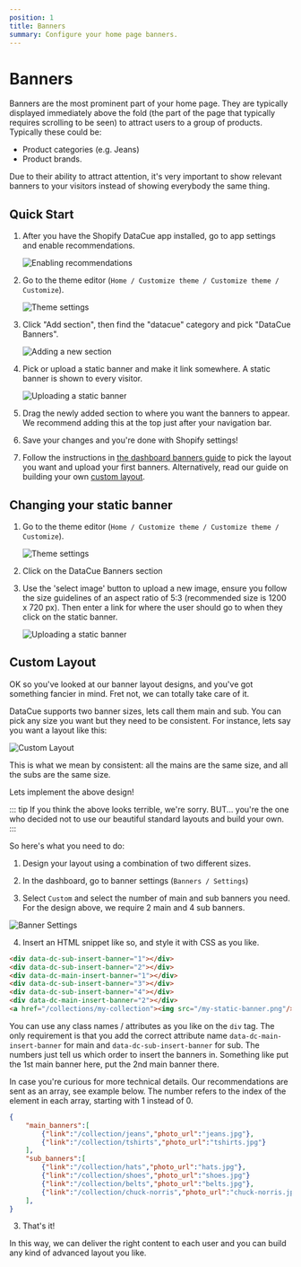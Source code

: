 ```yaml
---
position: 1
title: Banners
summary: Configure your home page banners.
---
```


# Banners

Banners are the most prominent part of your home page. They are typically displayed immediately above the fold (the part of the page that typically requires scrolling to be seen) to attract users to a group of products. Typically these could be:

- Product categories (e.g. Jeans)
- Product brands.

Due to their ability to attract attention, it's very important to show relevant banners to your visitors instead of showing everybody the same thing.

## Quick Start

1. After you have the Shopify DataCue app installed, go to app settings and enable recommendations.

   ![Enabling recommendations](./images/enable.png)

3. Go to the theme editor (`Home / Customize theme / Customize theme / Customize`).

   ![Theme settings](./images/customize_theme.png)

4. Click "Add section", then find the "datacue" category and pick "DataCue Banners".

   ![Adding a new section](./images/add_section_banners.png)

5. Pick or upload a static banner and make it link somewhere. A static banner is shown to every visitor.

   ![Uploading a static banner](./images/homepage_banners.png)

6. Drag the newly added section to where you want the banners to appear. We recommend adding this at the top just after your navigation bar.

7. Save your changes and you're done with Shopify settings!

8. Follow the instructions in [the dashboard banners guide](/dashboard/banners.html) to pick the layout you want and upload your first banners. Alternatively, read our guide on building your own [custom layout](#custom-layout).

## Changing your static banner

1. Go to the theme editor (`Home / Customize theme / Customize theme / Customize`).

   ![Theme settings](./images/customize_theme.png)

2. Click on the DataCue Banners section

3. Use the 'select image' button to upload a new image, ensure you follow the size guidelines of an aspect ratio of 5:3 (recommended size is 1200 x 720 px). Then enter a link for where the user should go to when they click on the static banner.

   ![Uploading a static banner](./images/homepage_banners.png)

## Custom Layout

OK so you've looked at our banner layout designs, and you've got something fancier in mind. Fret not, we can totally take care of it. 

DataCue supports two banner sizes, lets call them main and sub. You can pick any size you want but they need to be consistent. For instance, lets say you want a layout like this:

![Custom Layout](./images/custom-layout.png)

This is what we mean by consistent: all the mains are the same size, and all the subs are the same size.

Lets implement the above design!

::: tip
If you think the above looks terrible, we're sorry. BUT... you're the one who decided not to use our beautiful standard layouts and build your own.
:::

So here's what you need to do:

1. Design your layout using a combination of two different sizes.

2. In the dashboard, go to banner settings (`Banners / Settings`)

3. Select `Custom` and select the number of main and sub banners you need. For the design above, we require 2 main and 4 sub banners.

![Banner Settings](./images/banner-settings.png)

4. Insert an HTML snippet like so, and style it with CSS as you like.

``` html
<div data-dc-sub-insert-banner="1"></div>
<div data-dc-sub-insert-banner="2"></div>
<div data-dc-main-insert-banner="1"></div>
<div data-dc-sub-insert-banner="3"></div>
<div data-dc-sub-insert-banner="4"></div>
<div data-dc-main-insert-banner="2"></div>
<a href="/collections/my-collection"><img src="/my-static-banner.png"/></a>
```

You can use any class names / attributes as you like on the `div` tag. The only requirement is that you add the correct attribute name `data-dc-main-insert-banner` for main and `data-dc-sub-insert-banner` for sub. The numbers just tell us which order to insert the banners in. Something like put the 1st main banner here, put the 2nd main banner there.

In case you're curious for more technical details. Our recommendations are sent as an array, see example below. The number refers to the index of the element in each array, starting with 1 instead of 0.

``` json
{
    "main_banners":[
        {"link":"/collection/jeans","photo_url":"jeans.jpg"},
        {"link":"/collection/tshirts","photo_url":"tshirts.jpg"}
    ],
    "sub_banners":[
        {"link":"/collection/hats","photo_url":"hats.jpg"},
        {"link":"/collection/shoes","photo_url":"shoes.jpg"}
        {"link":"/collection/belts","photo_url":"belts.jpg"},
        {"link":"/collection/chuck-norris","photo_url":"chuck-norris.jpg"}
    ],
}
```

3. That's it!

In this way, we can deliver the right content to each user and you can build any kind of advanced layout you like.